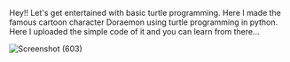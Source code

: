 Hey!! Let's get entertained with basic turtle programming. Here I made the famous cartoon character Doraemon using turtle programming in python. Here I uploaded the simple code of it and you can learn from there...

![Screenshot (603)](https://user-images.githubusercontent.com/83423523/121289275-4df5bd00-c902-11eb-8eb0-f3c4002af76a.png)
